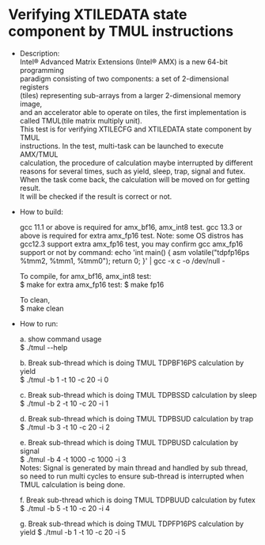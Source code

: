 Verifying XTILEDATA state component by TMUL instructions
====================

- Description:  
Intel® Advanced Matrix Extensions (Intel® AMX) is a new 64-bit programming  
paradigm consisting of two components: a set of 2-dimensional registers  
(tiles) representing sub-arrays from a larger 2-dimensional memory image,  
and an accelerator able to operate on tiles, the first implementation is  
called TMUL(tile matrix multiply unit).  
This test is for verifying XTILECFG and XTILEDATA state component by TMUL  
instructions. In the test, multi-task can be launched to execute AMX/TMUL  
calculation, the procedure of calculation maybe interrupted by different  
reasons for several times, such as yield, sleep, trap, signal and futex.  
When the task come back, the calculation will be moved on for getting result.  
It will be checked if the result is correct or not.

- How to build:  

    gcc 11.1 or above is required for amx_bf16, amx_int8 test. 
    gcc 13.3 or above is required for extra amx_fp16 test.
    Note: some OS distros has gcc12.3 support extra amx_fp16 test,
    you may confirm gcc amx_fp16 support or not by command:
    echo 'int main() { asm volatile("tdpfp16ps %tmm2, %tmm1, %tmm0"); return 0; }' | gcc -x c -o /dev/null -

    To compile,
    for amx_bf16, amx_int8 test:  
    $ make
    for extra amx_fp16 test:
    $ make fp16

    To clean,  
    $ make clean

- How to run:

    a. show command usage  
    $ ./tmul --help

    b. Break sub-thread which is doing TMUL TDPBF16PS calculation by yield  
    $ ./tmul -b 1 -t 10 -c 20 -i 0

    c. Break sub-thread which is doing TMUL TDPBSSD calculation by sleep  
    $ ./tmul -b 2 -t 10 -c 20 -i 1

    d. Break sub-thread which is doing TMUL TDPBSUD calculation by trap  
    $ ./tmul -b 3 -t 10 -c 20 -i 2

    e. Break sub-thread which is doing TMUL TDPBUSD calculation by signal  
    $ ./tmul -b 4 -t 1000 -c 1000 -i 3  
    Notes: Signal is generated by main thread and handled by sub thread,  
    so need to run multi cycles to ensure sub-thread is interrupted when  
    TMUL calculation is being done.

    f. Break sub-thread which is doing TMUL TDPBUUD calculation by futex  
    $ ./tmul -b 5 -t 10 -c 20 -i 4

    g. Break sub-thread which is doing TMUL TDPFP16PS calculation by yield
    $ ./tmul -b 1 -t 10 -c 20 -i 5


